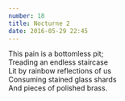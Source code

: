 ```yaml
---
number: 18
title: Nocturne 2
date: 2016-05-29 22:45
---
```


This pain is a bottomless pit;<br>
Treading an endless staircase<br>
Lit by rainbow reflections of us<br>
Consuming stained glass shards<br>
And pieces of polished brass.<br>